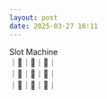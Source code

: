 ```yaml
---
layout: post
date: 2025-03-27 16:11
---
```


Slot Machine<br />
｜🍒｜🍒｜🍇｜<br />
｜🏴｜💎｜🤡｜<br />
｜🍇｜🔔｜🔔｜<br />

